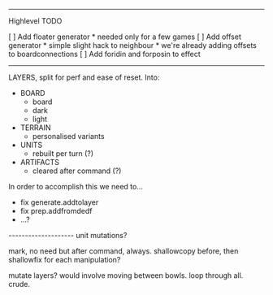  

-----------



Highlevel TODO

 [ ] Add floater generator
     * needed only for a few games
 [ ] Add offset generator
     * simple slight hack to neighbour
     * we're already adding offsets to boardconnections
 [ ] Add foridin and forposin to effect




---------

LAYERS, split for perf and ease of reset. Into:

*    BOARD
     *    board
     *    dark
     *    light
*    TERRAIN
     *    personalised variants
*    UNITS
     *    rebuilt per turn (?)
*    ARTIFACTS
     *    cleared after command (?)


In order to accomplish this we need to...

*    fix generate.addtolayer
*    fix prep.addfromdedf
*    ...?




 -------------------- unit mutations?

 mark, no need
 but after command, always.
 shallowcopy before, then shallowfix for each manipulation?


 mutate layers? would involve moving between bowls. loop through all. crude.
